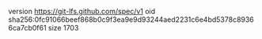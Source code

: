 version https://git-lfs.github.com/spec/v1
oid sha256:0fc91066beef868b0c9f3ea9e9d93244aed2231c6e4bd5378c89366ca7cb0f61
size 1703
